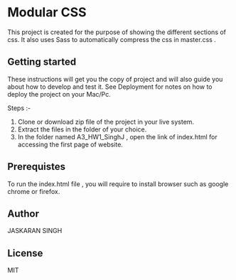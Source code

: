 
# Modular CSS
This project is created for the purpose of showing the different sections of css. It also uses Sass to automatically compress the css in master.css .
## Getting started
These instructions will get you the copy of project and will also guide you about how to develop and test it. See Deployment for notes on how to deploy the project on your Mac/Pc.

Steps :-
1. Clone or download zip file of the project in your live system.
2. Extract the files in the folder of your choice.
3. In the folder named A3_HW1_SinghJ , open the link of index.html for accessing the first page of website.


## Prerequistes
To run the index.html file , you will require to install browser such as google chrome or firefox.

## Author
JASKARAN SINGH

## License
MIT 